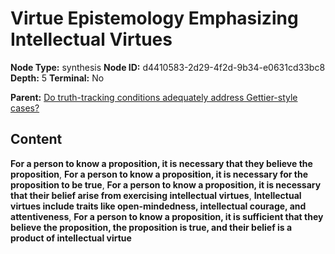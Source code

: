 # Virtue Epistemology Emphasizing Intellectual Virtues

**Node Type:** synthesis
**Node ID:** d4410583-2d29-4f2d-9b34-e0631cd33bc8
**Depth:** 5
**Terminal:** No

**Parent:** [Do truth-tracking conditions adequately address Gettier-style cases?](do-truth-tracking-conditions-adequately-address-gettier-style-cases-antithesis-24364347-dd82-407b-97bb-3e62da881f15.md)

## Content

**For a person to know a proposition, it is necessary that they believe the proposition**, **For a person to know a proposition, it is necessary for the proposition to be true**, **For a person to know a proposition, it is necessary that their belief arise from exercising intellectual virtues**, **Intellectual virtues include traits like open-mindedness, intellectual courage, and attentiveness**, **For a person to know a proposition, it is sufficient that they believe the proposition, the proposition is true, and their belief is a product of intellectual virtue**
